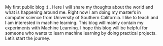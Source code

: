 My first public blog :).. Here I will share my thoughts about the world and what is happening around me. Right now I am doing my master’s in computer science from University of Southern California. I like to teach and I am interested in machine learning. This blog will mainly contain my experiments with Machine Learning. I hope this blog will be helpful for someone who wants to learn machine learning by doing practical projects. Let’s start the journey.

